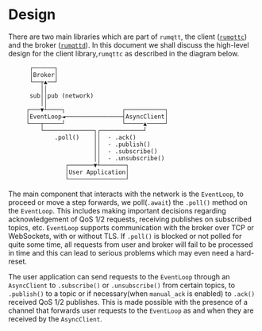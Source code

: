 # Design

There are two main libraries which are part of `rumqtt`, the client ([`rumqttc`][rumqttc]) and the broker ([`rumqttd`][rumqttd]). In this document we shall discuss the high-level design for the client library,`rumqttc` as described in the diagram below.

```text
      ┌──────┐
      │Broker│
      └──┬▲──┘
         ││
      sub││pub (network)
         ││
     ┌───▼┴────┐                ┌───────────┐
     │EventLoop◄────────────────┤AsyncClient│
     └───┬─────┘                └─────▲─────┘
         └──────────────┐┌────────────┘
             .poll()    ││  - .ack()
                        ││  - .publish()
                        ││  - .subscribe()
                        ││  - .unsubscribe()
                ┌───────▼┴───────┐
                │User Application│
                └────────────────┘
```

The main component that interacts with the network is the `EventLoop`, to proceed or move a step forwards, we poll(`.await`) the `.poll()` method on the `EventLoop`. This includes making important decisions regarding acknowledgement of QoS 1/2 requests, receiving publishes on subscribed topics, etc. `EventLoop` supports communication with the broker over TCP or WebSockets, with or without TLS. If `.poll()` is blocked or not polled for quite some time, all requests from user and broker will fail to be processed in time and this can lead to serious problems which may even need a hard-reset.

The user application can send requests to the `EventLoop` through an `AsyncClient` to `.subscribe()` or `.unsubscribe()` from certain topics, to `.publish()` to a topic or if necessary(when `manual_ack` is enabled) to `.ack()` received QoS 1/2 publishes. This is made possible with the presence of a channel that forwards user requests to the `EventLoop` as and when they are received by the `AsyncClient`.

[rumqttc]: ../rumqttc
[rumqttd]: ../rumqttd
